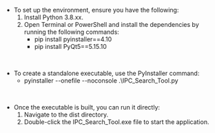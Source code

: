 - To set up the environment, ensure you have the following:
  1. Install Python 3.8.xx.
  2. Open Terminal or PowerShell and install the dependencies by running the following commands:
     - pip install pyinstaller==4.10
     - pip install PyQt5==5.15.10

<br>

- To create a standalone executable, use the PyInstaller command:
  - pyinstaller --onefile --noconsole .\IPC_Search_Tool.py

<br>

- Once the executable is built, you can run it directly:
  1. Navigate to the dist directory.
  2. Double-click the IPC_Search_Tool.exe file to start the application.
